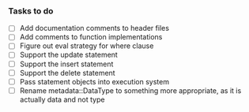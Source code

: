 ### Tasks to do

- [ ] Add documentation comments to header files
- [ ] Add comments to function implementations
- [ ] Figure out eval strategy for where clause
- [ ] Support the update statement
- [ ] Support the insert statement
- [ ] Support the delete statement
- [ ] Pass statement objects into execution system
- [ ] Rename metadata::DataType to something more appropriate, as it is actually data and not type
